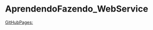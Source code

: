 # AprendendoFazendo_WebService

<a href="https://stevesilvas.github.io/AprendendoFazendo_WebService/" alt="linkParaGitHubPages">GitHubPages: </a>
